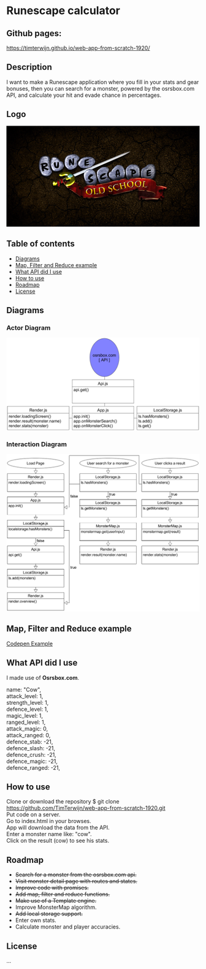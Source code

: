 # Runescape calculator

## Github pages:
https://timterwijn.github.io/web-app-from-scratch-1920/

## Description
I want to make a Runescape application where you fill in your stats and gear bonuses, then you can search for a monster, powered by the osrsbox.com API, and calculate your hit and evade chance in percentages.

## Logo
![Logo](/img/logo.jpg)

## Table of contents
* [Diagrams](#diagrams)
* [Map, Filter and Reduce example](#map,-filter-and-reduce-example)
* [What API did I use](#what-api-did-I-use)
* [How to use](#how-to-use)
* [Roadmap](#roadmap)
* [License](#license)

## Diagrams
### Actor Diagram
![ActorDiagram](/img/ActorDiagram.PNG)
### Interaction Diagram
![InteractionDiagram](/img/InteractionDiagram.PNG)

## Map, Filter and Reduce example
[Codepen Example](https://codepen.io/timterwijn/pen/QWbdYKW)

<!-- What external data source is featured in your project and what are its properties 🌠 -->
## What API did I use
I made use of **Osrsbox.com**.

name: "Cow",  
attack_level: 1,  
strength_level: 1,  
defence_level: 1,  
magic_level: 1,  
ranged_level: 1,  
attack_magic: 0,  
attack_ranged: 0,  
defence_stab: -21,  
defence_slash: -21,  
defence_crush: -21,  
defence_magic: -21,  
defence_ranged: -21,  

## How to use
Clone or download the repository $ git clone https://github.com/TimTerwijn/web-app-from-scratch-1920.git  
Put code on a server.  
Go to index.html in your browses.  
App will download the data from the API.  
Enter a monster name like: "cow".  
Click on the result (cow) to see his stats.  

## Roadmap
* ~~Search for a monster from the osrsbox.com api.~~
* ~~Visit monster detail page with routes and states.~~
* ~~Improve code with promises.~~
* ~~Add map, filter and reduce functions.~~
* ~~Make use of a Template engine.~~
* Improve MonsterMap algorithm.
* ~~Add local storage support.~~
* Enter own stats.
* Calculate monster and player accuracies.

<!-- How about a license here? 📜 (or is it a licence?) 🤷 -->
## License
...
